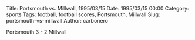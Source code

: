 Title: Portsmouth vs. Millwall, 1995/03/15
Date: 1995/03/15 00:00
Category: sports
Tags: football, football scores, Portsmouth, Millwall
Slug: portsmouth-vs-millwall
Author: carbonero


Portsmouth 3 - 2 Millwall
